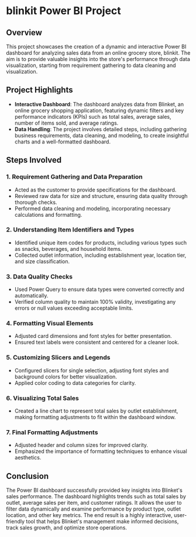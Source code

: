 # blinkit Power BI Project

## Overview

This project showcases the creation of a dynamic and interactive Power BI dashboard for analyzing sales data from an online grocery store, blinkit. The aim is to provide valuable insights into the store's performance through data visualization, starting from requirement gathering to data cleaning and visualization.

## Project Highlights

- **Interactive Dashboard**: The dashboard analyzes data from Blinket, an online grocery shopping application, featuring dynamic filters and key performance indicators (KPIs) such as total sales, average sales, number of items sold, and average ratings.
- **Data Handling**: The project involves detailed steps, including gathering business requirements, data cleaning, and modeling, to create insightful charts and a well-formatted dashboard.

## Steps Involved

### 1. Requirement Gathering and Data Preparation

- Acted as the customer to provide specifications for the dashboard.
- Reviewed raw data for size and structure, ensuring data quality through thorough checks.
- Performed data cleaning and modeling, incorporating necessary calculations and formatting.

### 2. Understanding Item Identifiers and Types

- Identified unique item codes for products, including various types such as snacks, beverages, and household items.
- Collected outlet information, including establishment year, location tier, and size classification.

### 3. Data Quality Checks

- Used Power Query to ensure data types were converted correctly and automatically.
- Verified column quality to maintain 100% validity, investigating any errors or null values exceeding acceptable limits.

### 4. Formatting Visual Elements

- Adjusted card dimensions and font styles for better presentation.
- Ensured text labels were consistent and centered for a cleaner look.

### 5. Customizing Slicers and Legends

- Configured slicers for single selection, adjusting font styles and background colors for better visualization.
- Applied color coding to data categories for clarity.

### 6. Visualizing Total Sales

- Created a line chart to represent total sales by outlet establishment, making formatting adjustments to fit within the dashboard window.

### 7. Final Formatting Adjustments

- Adjusted header and column sizes for improved clarity.
- Emphasized the importance of formatting techniques to enhance visual aesthetics.

## Conclusion

The Power BI dashboard successfully provided key insights into Blinket's sales performance. The dashboard highlights trends such as total sales by outlet, average sales per item, and customer ratings. It allows the user to filter data dynamically and examine performance by product type, outlet location, and other key metrics. The end result is a highly interactive, user-friendly tool that helps Blinket's management make informed decisions, track sales growth, and optimize store operations.

